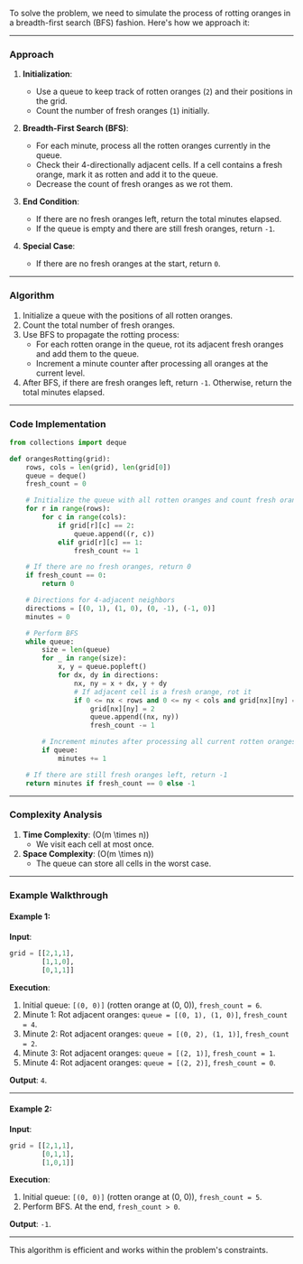 To solve the problem, we need to simulate the process of rotting oranges in a breadth-first search (BFS) fashion. Here's how we approach it:

---

### **Approach**
1. **Initialization**:
   - Use a queue to keep track of rotten oranges (`2`) and their positions in the grid.
   - Count the number of fresh oranges (`1`) initially.

2. **Breadth-First Search (BFS)**:
   - For each minute, process all the rotten oranges currently in the queue.
   - Check their 4-directionally adjacent cells. If a cell contains a fresh orange, mark it as rotten and add it to the queue.
   - Decrease the count of fresh oranges as we rot them.

3. **End Condition**:
   - If there are no fresh oranges left, return the total minutes elapsed.
   - If the queue is empty and there are still fresh oranges, return `-1`.

4. **Special Case**:
   - If there are no fresh oranges at the start, return `0`.

---

### **Algorithm**
1. Initialize a queue with the positions of all rotten oranges.
2. Count the total number of fresh oranges.
3. Use BFS to propagate the rotting process:
   - For each rotten orange in the queue, rot its adjacent fresh oranges and add them to the queue.
   - Increment a minute counter after processing all oranges at the current level.
4. After BFS, if there are fresh oranges left, return `-1`. Otherwise, return the total minutes elapsed.

---

### **Code Implementation**
```python
from collections import deque

def orangesRotting(grid):
    rows, cols = len(grid), len(grid[0])
    queue = deque()
    fresh_count = 0

    # Initialize the queue with all rotten oranges and count fresh oranges
    for r in range(rows):
        for c in range(cols):
            if grid[r][c] == 2:
                queue.append((r, c))
            elif grid[r][c] == 1:
                fresh_count += 1

    # If there are no fresh oranges, return 0
    if fresh_count == 0:
        return 0

    # Directions for 4-adjacent neighbors
    directions = [(0, 1), (1, 0), (0, -1), (-1, 0)]
    minutes = 0

    # Perform BFS
    while queue:
        size = len(queue)
        for _ in range(size):
            x, y = queue.popleft()
            for dx, dy in directions:
                nx, ny = x + dx, y + dy
                # If adjacent cell is a fresh orange, rot it
                if 0 <= nx < rows and 0 <= ny < cols and grid[nx][ny] == 1:
                    grid[nx][ny] = 2
                    queue.append((nx, ny))
                    fresh_count -= 1

        # Increment minutes after processing all current rotten oranges
        if queue:
            minutes += 1

    # If there are still fresh oranges left, return -1
    return minutes if fresh_count == 0 else -1
```

---

### **Complexity Analysis**
1. **Time Complexity**: \(O(m \times n)\)
   - We visit each cell at most once.
2. **Space Complexity**: \(O(m \times n)\)
   - The queue can store all cells in the worst case.

---

### **Example Walkthrough**

#### Example 1:
**Input**:
```python
grid = [[2,1,1],
        [1,1,0],
        [0,1,1]]
```
**Execution**:
1. Initial queue: `[(0, 0)]` (rotten orange at (0, 0)), `fresh_count = 6`.
2. Minute 1: Rot adjacent oranges: `queue = [(0, 1), (1, 0)]`, `fresh_count = 4`.
3. Minute 2: Rot adjacent oranges: `queue = [(0, 2), (1, 1)]`, `fresh_count = 2`.
4. Minute 3: Rot adjacent oranges: `queue = [(2, 1)]`, `fresh_count = 1`.
5. Minute 4: Rot adjacent oranges: `queue = [(2, 2)]`, `fresh_count = 0`.

**Output**: `4`.

---

#### Example 2:
**Input**:
```python
grid = [[2,1,1],
        [0,1,1],
        [1,0,1]]
```
**Execution**:
1. Initial queue: `[(0, 0)]` (rotten orange at (0, 0)), `fresh_count = 5`.
2. Perform BFS. At the end, `fresh_count > 0`.

**Output**: `-1`.

---

This algorithm is efficient and works within the problem's constraints.
